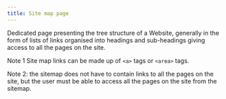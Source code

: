 ```yaml
---
title: Site map page
---
```


Dedicated page presenting the tree structure of a Website, generally in the form of lists of links organised into headings and sub-headings giving access to all the pages on the site.

Note 1 Site map links can be made up of `<a>` tags or `<area>` tags.

Note 2: the sitemap does not have to contain links to all the pages on the site, but the user must be able to access all the pages on the site from the sitemap.
